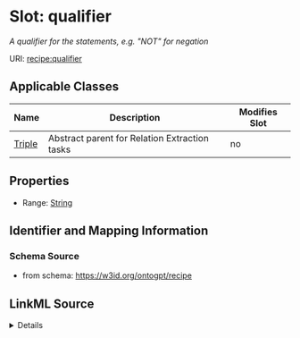 

# Slot: qualifier


_A qualifier for the statements, e.g. "NOT" for negation_



URI: [recipe:qualifier](http://w3id.org/ontogpt/recipe/qualifier)



<!-- no inheritance hierarchy -->





## Applicable Classes

| Name | Description | Modifies Slot |
| --- | --- | --- |
| [Triple](Triple.md) | Abstract parent for Relation Extraction tasks |  no  |







## Properties

* Range: [String](String.md)





## Identifier and Mapping Information







### Schema Source


* from schema: https://w3id.org/ontogpt/recipe




## LinkML Source

<details>
```yaml
name: qualifier
description: A qualifier for the statements, e.g. "NOT" for negation
from_schema: https://w3id.org/ontogpt/recipe
rank: 1000
alias: qualifier
owner: Triple
domain_of:
- Triple
range: string

```
</details>